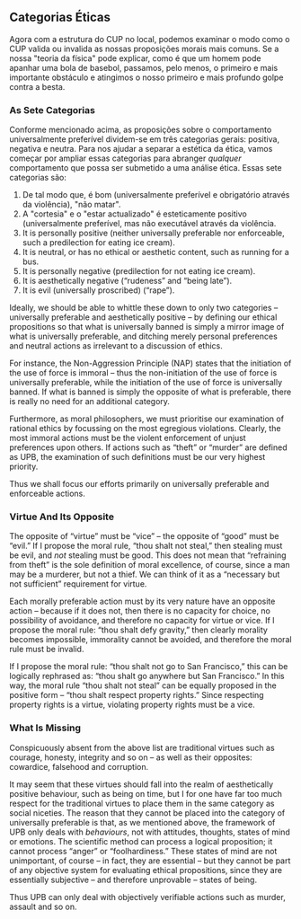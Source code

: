## Categorias Éticas

Agora com a estrutura do CUP no local, podemos examinar o modo como o CUP valida ou invalida as nossas proposições morais mais comuns. Se a nossa "teoria da física" pode explicar, como é que um homem pode apanhar uma bola de basebol, passamos, pelo menos, o primeiro e mais importante obstáculo e atingimos o nosso primeiro e mais profundo golpe contra a besta.

### As Sete Categorias

Conforme mencionado acima, as proposições sobre o comportamento universalmente preferível dividem-se em três categorias gerais: positiva, negativa e neutra. Para nos ajudar a separar a estética da ética, vamos começar por ampliar essas categorias para abranger *qualquer* comportamento que possa ser submetido a uma análise ética. Essas sete categorias são:

1. De tal modo que, é bom (universalmente preferível e obrigatório através da violência), "não matar".
2. A "cortesia" e o "estar actualizado" é esteticamente positivo (universalmente preferível, mas não executável através da violência.
3. It is personally positive (neither universally preferable nor enforceable, such a predilection for eating ice cream).
4. It is neutral, or has no ethical or aesthetic content, such as running for a bus.
5. It is personally negative (predilection for not eating ice cream).
6. It is aesthetically negative (“rudeness” and “being late”).
7. It is evil (universally proscribed) (“rape”).

Ideally, we should be able to whittle these down to only two categories – universally preferable and aesthetically positive – by defining our ethical propositions so that what is universally banned is simply a mirror image of what is universally preferable, and ditching merely personal preferences and neutral actions as irrelevant to a discussion of ethics.

For instance, the Non-Aggression Principle (NAP) states that the initiation of the use of force is immoral – thus the non-initiation of the use of force is universally preferable, while the initiation of the use of force is universally banned. If what is banned is simply the opposite of what is preferable, there is really no need for an additional category.

Furthermore, as moral philosophers, we must prioritise our examination of rational ethics by focussing on the most egregious violations. Clearly, the most immoral actions must be the violent enforcement of unjust preferences upon others. If actions such as “theft” or “murder” are defined as UPB, the examination of such definitions must be our very highest priority.

Thus we shall focus our efforts primarily on universally preferable and enforceable actions.

### Virtue And Its Opposite

The opposite of “virtue” must be “vice” – the opposite of “good” must be “evil.” If I propose the moral rule, “thou shalt not steal,” then stealing must be evil, and *not* stealing must be good. This does not mean that “refraining from theft” is the sole definition of moral excellence, of course, since a man may be a murderer, but not a thief. We can think of it as a “necessary but not sufficient” requirement for virtue.

Each morally preferable action must by its very nature have an opposite action – because if it does not, then there is no capacity for choice, no possibility of avoidance, and therefore no capacity for virtue or vice. If I propose the moral rule: “thou shalt defy gravity,” then clearly morality becomes impossible, immorality cannot be avoided, and therefore the moral rule must be invalid.

If I propose the moral rule: “thou shalt not go to San Francisco,” this can be logically rephrased as: “thou shalt go anywhere but San Francisco.” In this way, the moral rule “thou shalt not steal” can be equally proposed in the positive form – “thou shalt respect property rights.” Since respecting property rights is a virtue, violating property rights must be a vice.

### What Is Missing

Conspicuously absent from the above list are traditional virtues such as courage, honesty, integrity and so on – as well as their opposites: cowardice, falsehood and corruption.

It may seem that these virtues should fall into the realm of aesthetically positive behaviour, such as being on time, but I for one have far too much respect for the traditional virtues to place them in the same category as social niceties. The reason that they cannot be placed into the category of universally preferable is that, as we mentioned above, the framework of UPB only deals with *behaviours*, not with attitudes, thoughts, states of mind or emotions. The scientific method can process a logical proposition; it cannot process “anger” or “foolhardiness.” These states of mind are not unimportant, of course – in fact, they are essential – but they cannot be part of any objective system for evaluating ethical propositions, since they are essentially subjective – and therefore unprovable – states of being.

Thus UPB can only deal with objectively verifiable actions such as murder, assault and so on.